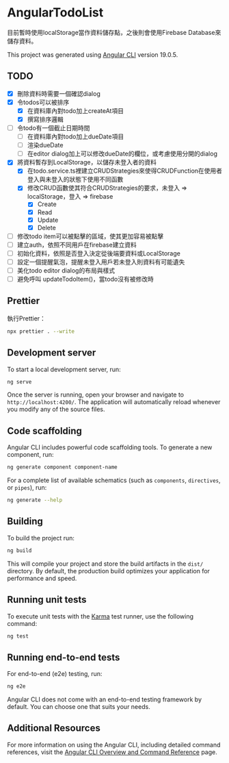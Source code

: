 # AngularTodoList

目前暫時使用localStorage當作資料儲存點，之後則會使用Firebase Database來儲存資料。

This project was generated using [Angular CLI](https://github.com/angular/angular-cli) version 19.0.5.

## TODO

- [x] 刪除資料時需要一個確認dialog
- [x] 令todos可以被排序
  - [x] 在資料庫內對todo加上createAt項目
  - [x] 撰寫排序邏輯
- [ ] 令todo有一個截止日期時間
  - [ ] 在資料庫內對todo加上dueDate項目
  - [ ] 渲染dueDate
  - [ ] 在editor dialog加上可以修改dueDate的欄位，或考慮使用分開的dialog
- [x] 將資料暫存到LocalStorage，以儲存未登入者的資料
  - [x] 在todo.service.ts裡建立CRUDStrategies來使得CRUDFunction在使用者登入與未登入的狀態下使用不同函數
  - [x] 修改CRUD函數使其符合CRUDStrategies的要求，未登入 => localStorage，登入 => firebase
    - [x] Create
    - [x] Read
    - [x] Update
    - [x] Delete
- [ ] 修改todo item可以被點擊的區域，使其更加容易被點擊
- [ ] 建立auth，依照不同用戶在firebase建立資料
- [ ] 初始化資料，依照是否登入決定從後端要資料或LocalStorage
- [ ] 設定一個提醒氣泡，提醒未登入用戶若未登入則資料有可能遺失
- [ ] 美化todo editor dialog的布局與樣式
- [ ] 避免呼叫 updateTodoItem()，當todo沒有被修改時

## Prettier

執行Prettier：

```bash
npx prettier . --write
```

## Development server

To start a local development server, run:

```bash
ng serve
```

Once the server is running, open your browser and navigate to `http://localhost:4200/`. The application will automatically reload whenever you modify any of the source files.

## Code scaffolding

Angular CLI includes powerful code scaffolding tools. To generate a new component, run:

```bash
ng generate component component-name
```

For a complete list of available schematics (such as `components`, `directives`, or `pipes`), run:

```bash
ng generate --help
```

## Building

To build the project run:

```bash
ng build
```

This will compile your project and store the build artifacts in the `dist/` directory. By default, the production build optimizes your application for performance and speed.

## Running unit tests

To execute unit tests with the [Karma](https://karma-runner.github.io) test runner, use the following command:

```bash
ng test
```

## Running end-to-end tests

For end-to-end (e2e) testing, run:

```bash
ng e2e
```

Angular CLI does not come with an end-to-end testing framework by default. You can choose one that suits your needs.

## Additional Resources

For more information on using the Angular CLI, including detailed command references, visit the [Angular CLI Overview and Command Reference](https://angular.dev/tools/cli) page.
